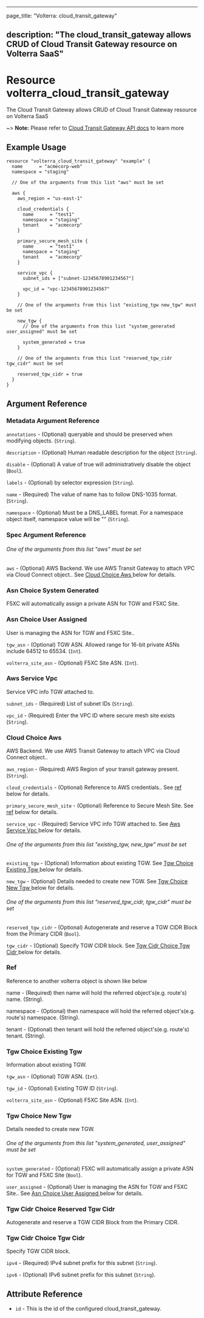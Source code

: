 ---

page_title: "Volterra: cloud_transit_gateway"

description: "The cloud_transit_gateway allows CRUD of Cloud Transit Gateway resource on Volterra SaaS"
-------------------------------------------------------------------------------------------------------

Resource volterra_cloud_transit_gateway
=======================================

The Cloud Transit Gateway allows CRUD of Cloud Transit Gateway resource on Volterra SaaS

~> **Note:** Please refer to [Cloud Transit Gateway API docs](https://docs.cloud.f5.com/docs-v2/api/cloud-transit-gateway) to learn more

Example Usage
-------------

```hcl
resource "volterra_cloud_transit_gateway" "example" {
  name      = "acmecorp-web"
  namespace = "staging"

  // One of the arguments from this list "aws" must be set

  aws {
    aws_region = "us-east-1"

    cloud_credentials {
      name      = "test1"
      namespace = "staging"
      tenant    = "acmecorp"
    }

    primary_secure_mesh_site {
      name      = "test1"
      namespace = "staging"
      tenant    = "acmecorp"
    }

    service_vpc {
      subnet_ids = ["subnet-12345678901234567"]

      vpc_id = "vpc-12345678901234567"
    }

    // One of the arguments from this list "existing_tgw new_tgw" must be set

    new_tgw {
      // One of the arguments from this list "system_generated user_assigned" must be set

      system_generated = true
    }

    // One of the arguments from this list "reserved_tgw_cidr tgw_cidr" must be set

    reserved_tgw_cidr = true
  }
}

```

Argument Reference
------------------

### Metadata Argument Reference

`annotations` - (Optional) queryable and should be preserved when modifying objects. (`String`).

`description` - (Optional) Human readable description for the object (`String`).

`disable` - (Optional) A value of true will administratively disable the object (`Bool`).

`labels` - (Optional) by selector expression (`String`).

`name` - (Required) The value of name has to follow DNS-1035 format. (`String`).

`namespace` - (Optional) Must be a DNS_LABEL format. For a namespace object itself, namespace value will be "" (`String`).

### Spec Argument Reference

###### One of the arguments from this list "aws" must be set

`aws` - (Optional) AWS Backend. We use AWS Transit Gateway to attach VPC via Cloud Connect object.. See [Cloud Choice Aws ](#cloud-choice-aws) below for details.

### Asn Choice System Generated

F5XC will automatically assign a private ASN for TGW and F5XC Site.

### Asn Choice User Assigned

User is managing the ASN for TGW and F5XC Site..

`tgw_asn` - (Optional) TGW ASN. Allowed range for 16-bit private ASNs include 64512 to 65534. (`Int`).

`volterra_site_asn` - (Optional) F5XC Site ASN. (`Int`).

### Aws Service Vpc

Service VPC info TGW attached to.

`subnet_ids` - (Required) List of subnet IDs (`String`).

`vpc_id` - (Required) Enter the VPC ID where secure mesh site exists (`String`).

### Cloud Choice Aws

AWS Backend. We use AWS Transit Gateway to attach VPC via Cloud Connect object..

`aws_region` - (Required) AWS Region of your transit gateway present. (`String`).

`cloud_credentials` - (Optional) Reference to AWS credentials.. See [ref](#ref) below for details.

`primary_secure_mesh_site` - (Optional) Reference to Secure Mesh Site. See [ref](#ref) below for details.

`service_vpc` - (Required) Service VPC info TGW attached to. See [Aws Service Vpc ](#aws-service-vpc) below for details.

###### One of the arguments from this list "existing_tgw, new_tgw" must be set

`existing_tgw` - (Optional) Information about existing TGW. See [Tgw Choice Existing Tgw ](#tgw-choice-existing-tgw) below for details.

`new_tgw` - (Optional) Details needed to create new TGW. See [Tgw Choice New Tgw ](#tgw-choice-new-tgw) below for details.

###### One of the arguments from this list "reserved_tgw_cidr, tgw_cidr" must be set

`reserved_tgw_cidr` - (Optional) Autogenerate and reserve a TGW CIDR Block from the Primary CIDR (`Bool`).

`tgw_cidr` - (Optional) Specify TGW CIDR block. See [Tgw Cidr Choice Tgw Cidr ](#tgw-cidr-choice-tgw-cidr) below for details.

### Ref

Reference to another volterra object is shown like below

name - (Required) then name will hold the referred object's(e.g. route's) name. (String).

namespace - (Optional) then namespace will hold the referred object's(e.g. route's) namespace. (String).

tenant - (Optional) then tenant will hold the referred object's(e.g. route's) tenant. (String).

### Tgw Choice Existing Tgw

Information about existing TGW.

`tgw_asn` - (Optional) TGW ASN. (`Int`).

`tgw_id` - (Optional) Existing TGW ID (`String`).

`volterra_site_asn` - (Optional) F5XC Site ASN. (`Int`).

### Tgw Choice New Tgw

Details needed to create new TGW.

###### One of the arguments from this list "system_generated, user_assigned" must be set

`system_generated` - (Optional) F5XC will automatically assign a private ASN for TGW and F5XC Site (`Bool`).

`user_assigned` - (Optional) User is managing the ASN for TGW and F5XC Site.. See [Asn Choice User Assigned ](#asn-choice-user-assigned) below for details.

### Tgw Cidr Choice Reserved Tgw Cidr

Autogenerate and reserve a TGW CIDR Block from the Primary CIDR.

### Tgw Cidr Choice Tgw Cidr

Specify TGW CIDR block.

`ipv4` - (Required) IPv4 subnet prefix for this subnet (`String`).

`ipv6` - (Optional) IPv6 subnet prefix for this subnet (`String`).

Attribute Reference
-------------------

-	`id` - This is the id of the configured cloud_transit_gateway.

